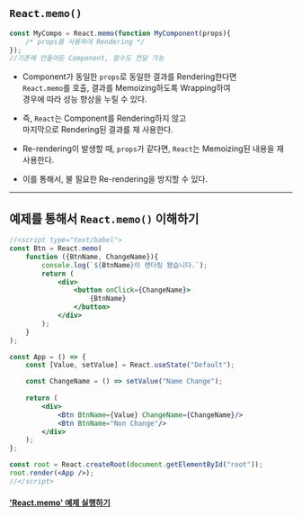 
## `React.memo()`

``` js
const MyCompo = React.memo(function MyComponent(props){
	/* props를 사용하여 Rendering */
});
//기존에 만들어둔 Component, 함수도 전달 가능
```

- Component가 동일한 `props`로 동일한 결과를 Rendering한다면 <br/>
	`React.memo`를 호출, 결과를 Memoizing하도록 Wrapping하여 <br/>
	경우에 따라 성능 향상을 누릴 수 있다.
	
- 즉, `React`는 Component를 Rendering하지 않고 <br/>
	마지막으로 Rendering된 결과를 재 사용한다.
	
- Re-rendering이 발생할 때, `props`가 같다면, `React`는 Memoizing된 내용을 재 사용한다.
- 이를 통해서, 불 필요한 Re-rendering을 방지할 수 있다.

---

## 예제를 통해서 `React.memo()` 이해하기


``` jsx
//<script type="text/babel">
const Btn = React.memo(
	function ({BtnName, ChangeName}){
		console.log(`${BtnName}이 랜더링 됐습니다.`);
		return (
			<div>
				<button onClick={ChangeName}>
					{BtnName}
				</button>
			</div>
		);
	}
);

const App = () => {
	const [Value, setValue] = React.useState("Default");

	const ChangeName = () => setValue("Name Change");
	
	return (
		<div>
			<Btn BtnName={Value} ChangeName={ChangeName}/>
			<Btn BtnName="Non Change"/>
		</div>
	);
};

const root = React.createRoot(document.getElementById("root"));
root.render(<App />);
//</script>
```

<h4><a href="/Exam/prop/memoExam.html">'React.memo' 예제 실행하기</a></h4>

